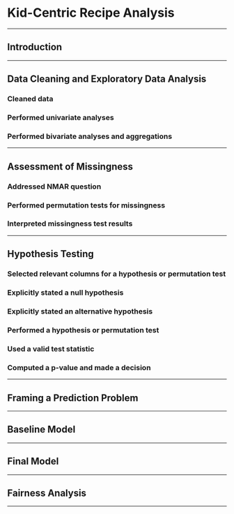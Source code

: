 # Kid-Centric Recipe Analysis
---

## Introduction
---
## Data Cleaning and Exploratory Data Analysis
### Cleaned data
### Performed univariate analyses
### Performed bivariate analyses and aggregations
---
## Assessment of Missingness
### Addressed NMAR question
### Performed permutation tests for missingness
### Interpreted missingness test results
---
## Hypothesis Testing
### Selected relevant columns for a hypothesis or permutation test
### Explicitly stated a null hypothesis
### Explicitly stated an alternative hypothesis
### Performed a hypothesis or permutation test
### Used a valid test statistic
### Computed a p-value and made a decision
---
## Framing a Prediction Problem
---
## Baseline Model
---
## Final Model
---
## Fairness Analysis
---